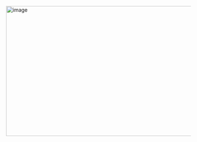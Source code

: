 <img width="522" height="356" alt="image" src="https://github.com/user-attachments/assets/66796dbf-6523-4c19-97d1-9ecae492b6c5" />
